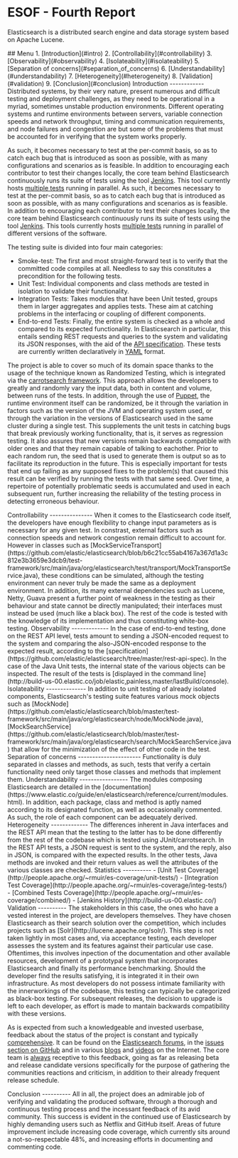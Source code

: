 ESOF - Fourth Report
====================
Elasticsearch is a distributed search engine and data storage system based on Apache Lucene.

<a name="index"/>
## Menu
1. [Introduction](#intro)
2. [Controllability](#controllability)
3. [Observability](#observability)
4. [Isolateability](#isolateability)
5. [Separation of concerns](#separation_of_concerns)
6. [Understandability](#understandability)
7. [Heterogeneity](#heterogeneity)
8. [Validation](#validation)
9. [Conclusion](#conclusion)

<a name="intro" />
Introduction
------------
Distributed systems, by their very nature, present numerous and difficult testing and deployment challenges, as they need to be operational in a myriad, sometimes unstable production environments. Different operating systems and runtime environments between servers, variable connection speeds and network throughput, timing and communication requirements, and node failures and congestion are but some of the problems that must be accounted for in verifying that the system works properly. 

As such, it becomes necessary to test at the per-commit basis, so as to catch each bug that is introduced as soon as possible, with as many configurations and scenarios as is feasible. In addition to encouraging each contributor to test their changes locally, the core team behind Elasticsearch continuously runs its suite of tests using the tool [Jenkins](https://jenkins-ci.org/). This tool currently hosts [multiple tests](http://jenkins.elasticsearch.org/) running in parallel.
As such, it becomes necessary to test at the per-commit basis, so as to catch each bug that is introduced as soon as possible, with as many configurations and scenarios as is feasible. In addition to encouraging each contributor to test their changes locally, the core team behind Elasticsearch continuously runs its suite of tests using the tool [Jenkins](https://jenkins-ci.org/). This tools currently hosts [multiple tests](http://jenkins.elasticsearch.org/) running in parallel of different versions of the software.


The testing suite is divided into four main categories:
  - Smoke-test: The first and most straight-forward test is to verify that the committed code compiles at all. Needless to say this constitutes a precondition for the following tests.
  - Unit Test: Individual components and class methods are tested in isolation to validate their functionality.
  - Integration Tests: Takes modules that have been Unit tested, groups them in larger aggregates and applies tests. These aim at catching problems in the interfacing or coupling of different components. 
  - End-to-end Tests: Finally, the entire system is checked as a whole and compared to its expected functionality. In Elasticsearch in particular, this entails sending REST requests and queries to the system and validating its JSON responses, with the aid of the [API specification](https://github.com/F0lha/elasticsearch/tree/master/rest-api-spec). These tests are currently written declaratively in [YAML](http://yaml.org/) format.

The project is able to cover so much of its domain space thanks to the usage of the technique known as Randomized Testing, which is integrated via the [carrotsearch framework](https://github.com/randomizedtesting/randomizedtesting). This approach allows the developers to greatly and randomly vary the input data, both in content and volume, between runs of the tests. In addition, through the use of [Puppet](https://puppetlabs.com/), the runtime environment itself can be randomized, be it through the variation in factors such as the version of the JVM and operating system used, or through the variation in the versions of Elasticsearch used in the same cluster during a single test. This supplements the unit tests in catching bugs that break previously working functionality, that is, it serves as regression testing. It also assures that new versions remain backwards compatible with older ones and that they remain capable of talking to eachother. Prior to each random run, the seed that is used to generate them is output so as to facilitate its reproduction in the future. This is especially important for tests that end up failing as any supposed fixes to the problem(s) that caused this result can be verified by running the tests with that same seed. Over time, a repertoire of potentially problematic seeds is accumulated and used in each subsequent run, further increasing the reliability of the testing process in detecting erroneous behaviour.

<a name="controllability" />
Controllability
---------------
When it comes to the Elasticsearch code itself, the developers have enough flexibility to change input parameters as is necessary for any given test. In constrast, external factors such as connection speeds and network congestion remain difficult to account for. However in classes such as [MockServiceTransport](https://github.com/elastic/elasticsearch/blob/b6c21cc55ab4167a367d1a3c812e3b3659e3dcb9/test-framework/src/main/java/org/elasticsearch/test/transport/MockTransportService.java), these conditions can be simulated, although the testing environment can never truly be made the same as a deployment environment. In addition, its many external dependencies such as Lucene, Netty, Guava present a further point of weakness in the testing as their behaviour and state cannot be directly manipulated; their interfaces must instead be used (much like a black box). The rest of the code is tested with the knowledge of its implementation and thus constituting white-box testing.

<a name="observability" />
Observability
-------------
In the case of end-to-end testing, done on the REST API level, tests amount to sending a JSON-encoded request to the system and comparing the also-JSON-encoded response to the expected result, according to the [specification](https://github.com/elastic/elasticsearch/tree/master/rest-api-spec). In the case of the Java Unit tests, the internal state of the various objects can be inspected. The result of the tests is [displayed in the command line](http://build-us-00.elastic.co/job/elastic,painless,master/lastBuild/console).

<a name="isolateability" />
Isolateability
--------------
In addition to unit testing of already isolated components, Elasticsearch's testing suite features various mock objects  such as [MockNode](https://github.com/elastic/elasticsearch/blob/master/test-framework/src/main/java/org/elasticsearch/node/MockNode.java), [MockSearchService](https://github.com/elastic/elasticsearch/blob/master/test-framework/src/main/java/org/elasticsearch/search/MockSearchService.java) that allow for the minimization of the effect of other code in the test.

<a name="separation_of_concerns" />
Separation of concerns
----------------------
Functionality is duly separated in classes and methods, as such, tests that verify a certain functionality need only target those classes and methods that implement them.

<a name="understandability" />
Understandability
-----------------
The modules composing Elasticsearch are detailed in the [documentation](https://www.elastic.co/guide/en/elasticsearch/reference/current/modules.html). In addition, each package, class and method is aptly named according to its designated function, as well as occasionally commented. As such, the role of each component can be adequately derived.

<a name="heterogeneity" />
Heterogeneity
-------------
The differences inherent in Java interfaces and the REST API mean that the testing to the latter has to be done differently from the rest of the codebase which is tested using JUnit/carrotsearch. In the REST API tests, a JSON request is sent to the system, and the reply, also in JSON, is compared with the expected results. In the other tests, Java methods are invoked and their return values as well the attributes of the various classes are checked.

<a name="statistics" />
Statistics
----------
 - [Unit Test Coverage](http://people.apache.org/~rmuir/es-coverage/unit-tests/)
 - [Integration Test Coverage](http://people.apache.org/~rmuir/es-coverage/integ-tests/)
 - [Combined Tests Coverage](http://people.apache.org/~rmuir/es-coverage/combined/)
 - [Jenkins History](http://build-us-00.elastic.co/)

<a name="validation" />
Validation
----------
The stakeholders in this case, the ones who have a vested interest in the project, are developers themselves. They have chosen Elasticsearch as their search solution over the competition, which includes projects such as [Solr](http://lucene.apache.org/solr/). This step is not taken lightly in most cases and, via acceptance testing, each developer assesses the system and its features against their particular use case. Oftentimes, this involves inpection of the documentation and other available resources, development of a prototypal system that incorporates Elasticsearch and finally its performance benchmarking. Should the developer find the results satisfying, it is integrated it in their own infrastructure. As most developers do not possess intimate familiarity with the innerworkings of the codebase, this testing can typically be categorized as black-box testing. For subsequent releases, the decision to upgrade is left to each developer, as effort is made to mantain backwards compatibility with these versions.

As is expected from such a knowledgeable and invested userbase, feedback about the status of the project is constant and typically [comprehensive](https://aphyr.com/posts/317-call-me-maybe-elasticsearch). It can be found on the [Elasticsearch forums](https://discuss.elastic.co/c/elasticsearch), in the [issues section on GitHub](https://github.com/elastic/elasticsearch/issues?utf8=%E2%9C%93&q=) and in various [blogs](http://blog.quarkslab.com/mongodb-vs-elasticsearch-the-quest-of-the-holy-performances.html) and [videos](https://www.elastic.co/videos/just-eat-journey-nosql-elasticsearch) on the Internet. 
The core team is [always](https://github.com/elastic/elasticsearch/issues/14573) receptive to this feedback, going as far as releasing beta and release candidate versions specifically for the purpose of gathering the communities reactions and criticism, in addition to their already frequent release schedule.

<a name="conclusion" />
Conclusion
----------
All in all, the project does an admirable job of verifying and validating the produced software, through a thorough and continuous testing process and the incessant feedback of its avid community. This success is evident in the continued use of Elasticsearch by highly demanding users such as Netflix and GitHub itself. Areas of future improvement include increasing code coverage, which currently sits around a not-so-respectable 48%, and increasing efforts in documenting and commenting code.
